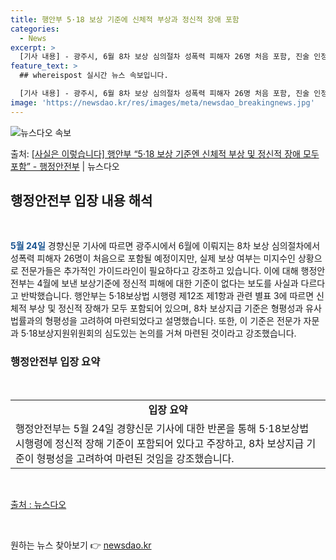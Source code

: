 ```yaml
---
title: 행안부 5·18 보상 기준에 신체적 부상과 정신적 장애 포함
categories:
  - News
excerpt: >
  [기사 내용] - 광주시, 6월 8차 보상 심의절차 성폭력 피해자 26명 처음 포함, 진술 인정 받아도 보상…
feature_text: >
  ## whereispost 실시간 뉴스 속보입니다.

  [기사 내용] - 광주시, 6월 8차 보상 심의절차 성폭력 피해자 26명 처음 포함, 진술 인정 받아도 보상…
image: 'https://newsdao.kr/res/images/meta/newsdao_breakingnews.jpg'
---
```


![뉴스다오 속보](https://newsdao.kr/res/images/meta/newsdao_breakingnews.jpg)

<p>출처: <a href="https://newsdao.kr/3913" rel="dofollow">[사실은 이렇습니다] 행안부 “5·18 보상 기준엔 신체적 부상 및 정신적 장애 모두 포함” - 행정안전부</a> | 뉴스다오</p>

<h2 data-ke-size="size26">행정안전부 입장 내용 해석</h2>
<p data-ke-size="size16">&nbsp;</p>
<p><b><span style="color: #1a5490;">5월 24일</span></b> 경향신문 기사에 따르면 광주시에서 6월에 이뤄지는 8차 보상 심의절차에서 성폭력 피해자 26명이 처음으로 포함될 예정이지만, 실제 보상 여부는 미지수인 상황으로 전문가들은 추가적인 가이드라인이 필요하다고 강조하고 있습니다. 이에 대해 행정안전부는 4월에 보낸 보상기준에 정신적 피해에 대한 기준이 없다는 보도를 사실과 다르다고 반박했습니다. 행안부는 5·18보상법 시행령 제12조 제1항과 관련 별표 3에 따르면 신체적 부상 및 정신적 장해가 모두 포함되어 있으며, 8차 보상지급 기준은 형평성과 유사 법률과의 형평성을 고려하여 마련되었다고 설명했습니다. 또한, 이 기준은 전문가 자문과 5·18보상지원위원회의 심도있는 논의를 거쳐 마련된 것이라고 강조했습니다.</p>
<h3 data-ke-size="size24">행정안전부 입장 요약</h3>
<p data-ke-size="size16">&nbsp;</p>
<table>
<tbody>
<tr>
<td style="text-align: center; height: 17px;"><b>입장 요약</b></td>
</tr>
<tr>
<td style="text-align: left; height: 17px;">행정안전부는 5월 24일 경향신문 기사에 대한 반론을 통해 5·18보상법 시행령에 정신적 장해 기준이 포함되어 있다고 주장하고, 8차 보상지급 기준이 형평성을 고려하여 마련된 것임을 강조했습니다.</td>
</tr>
</tbody>
</table>
<p data-ke-size="size16">&nbsp;</p>
<p><a href="https://newsdao.kr/3913">출처 : 뉴스다오</a></p>
<p data-ke-size="size16">&nbsp;</p>
 

원하는 뉴스 찾아보기 👉 <a href="https://newsdao.kr" rel="dofollow">newsdao.kr</a>


